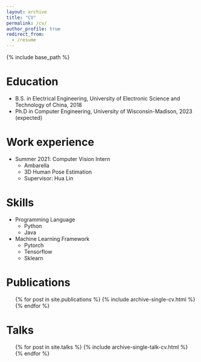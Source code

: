 ```yaml
---
layout: archive
title: "CV"
permalink: /cv/
author_profile: true
redirect_from:
  - /resume
---
```


{% include base_path %}

Education
======
* B.S. in Electrical Engineering, University of Electronic Science and Technology of China, 2018
* Ph.D in Computer Engineering, University of Wisconsin-Madison, 2023 (expected)

Work experience
======
* Summer 2021: Computer Vision Intern
  * Ambarella
  * 3D Human Pose Estimation
  * Supervisor: Hua Lin
  
Skills
======
* Programming Language
  * Python
  * Java 
* Machine Learning Framework
  * Pytorch
  * Tensorflow
  * Sklearn

Publications
======
  <ul>{% for post in site.publications %}
    {% include archive-single-cv.html %}
  {% endfor %}</ul>
  
Talks
======
  <ul>{% for post in site.talks %}
    {% include archive-single-talk-cv.html %}
  {% endfor %}</ul>
  
<!-- Teaching
======
  <ul>{% for post in site.teaching %}
    {% include archive-single-cv.html %}
  {% endfor %}</ul> -->
  
<!-- Service and leadership
======
* Currently signed in to 43 different slack teams -->
